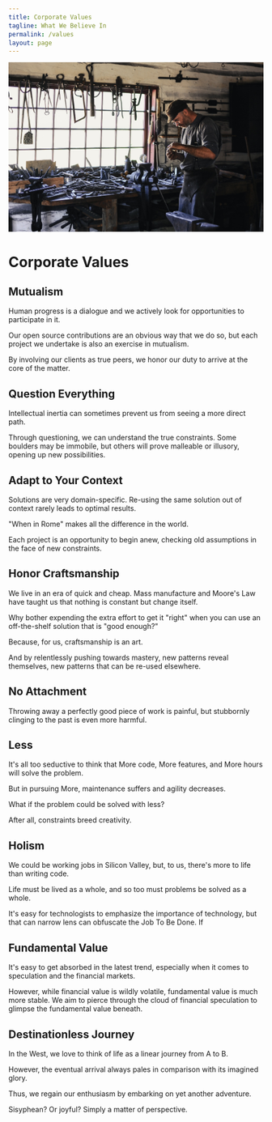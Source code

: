 ```yaml
---
title: Corporate Values
tagline: What We Believe In
permalink: /values
layout: page
---
```

									
<a href="#" class="image featured"><img src="images/craftsman.jpg" alt="" /></a>

# Corporate Values

## Mutualism

Human progress is a dialogue and we actively look for opportunities to participate in it.

Our open source contributions are an obvious way that we do so, but each project we undertake is also an exercise in mutualism. 

By involving our clients as true peers, we honor our duty to arrive at the core of the matter.

## Question Everything

Intellectual inertia can sometimes prevent us from seeing a more direct path.

Through questioning, we can understand the true constraints. Some boulders may be immobile, but others will prove malleable or illusory, opening up new possibilities.

## Adapt to Your Context 

Solutions are very domain-specific. Re-using the same solution out of context rarely leads to optimal results.

"When in Rome" makes all the difference in the world. 

Each project is an opportunity to begin anew, checking old assumptions in the face of new constraints.

## Honor Craftsmanship 

We live in an era of quick and cheap. Mass manufacture and Moore's Law have taught us that nothing is constant but change itself.

Why bother expending the extra effort to get it "right" when you can use an off-the-shelf solution that is "good enough?"

Because, for us, craftsmanship is an art. 

And by relentlessly pushing towards mastery, new patterns reveal themselves, new patterns that can be re-used elsewhere.

## No Attachment 

Throwing away a perfectly good piece of work is painful, but stubbornly clinging to the past is even more harmful.

## Less

It's all too seductive to think that More code, More features, and More hours will solve the problem.

But in pursuing More, maintenance suffers and agility decreases.

What if the problem could be solved with less? 

After all, constraints breed creativity.

## Holism

We could be working jobs in Silicon Valley, but, to us, there's more to life than writing code.

Life must be lived as a whole, and so too must problems be solved as a whole. 

It's easy for technologists to emphasize the importance of technology, but that can narrow lens can obfuscate the Job To Be Done. If 

## Fundamental Value

It's easy to get absorbed in the latest trend, especially when it comes to speculation and the financial markets.

However, while financial value is wildly volatile, fundamental value is much more stable. We aim to pierce through the cloud of financial speculation to glimpse the fundamental value beneath.

## Destinationless Journey

In the West, we love to think of life as a linear journey from A to B.

However, the eventual arrival always pales in comparison with its imagined glory.

Thus, we regain our enthusiasm by embarking on yet another adventure.

Sisyphean? Or joyful? Simply a matter of perspective.
